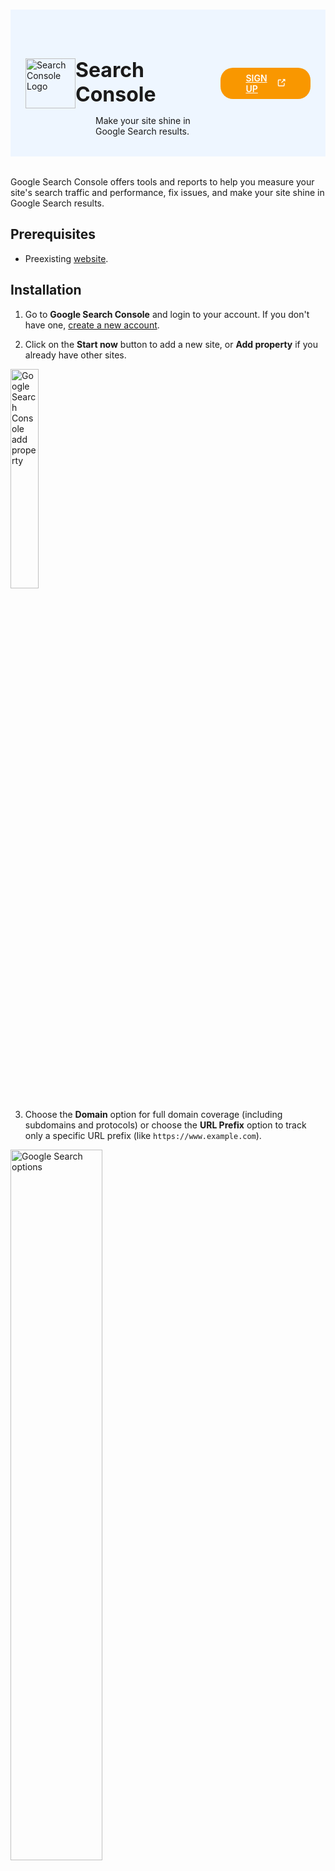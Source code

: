 #

<div class="header">
  <div class="inner">
    <img src="/static/images/logos/search-console-logo.svg" alt="Search Console Logo">
    <div>
      <h1>Search Console</h1>
      <p style="padding-left: 2rem; margin-bottom: 0;">Make your site shine in Google Search results.</p>
    </div>
  </div>
  <a href="https://search.google.com/" rel="noopener noreferrer" target="_blank" style="background-color: #f99700; color: #fff; padding: .5rem 2.5rem; border-radius: 20px; font-weight: 600; display: inline-flex;">SIGN UP <span style="padding-left: .5rem; display: inline-flex; align-items: center;"><svg xmlns="http://www.w3.org/2000/svg" viewBox="0 0 16 16" width="20" height="20" fill="#fff"><path d="M3.75 2h3.5a.75.75 0 0 1 0 1.5h-3.5a.25.25 0 0 0-.25.25v8.5c0 .138.112.25.25.25h8.5a.25.25 0 0 0 .25-.25v-3.5a.75.75 0 0 1 1.5 0v3.5A1.75 1.75 0 0 1 12.25 14h-8.5A1.75 1.75 0 0 1 2 12.25v-8.5C2 2.784 2.784 2 3.75 2Zm6.854-1h4.146a.25.25 0 0 1 .25.25v4.146a.25.25 0 0 1-.427.177L13.03 4.03 9.28 7.78a.751.751 0 0 1-1.042-.018.751.751 0 0 1-.018-1.042l3.75-3.75-1.543-1.543A.25.25 0 0 1 10.604 1Z"></path></svg></span></a>
</div>

Google Search Console offers tools and reports to help you measure your site's search traffic and performance, fix issues, and make your site shine in Google Search results.

## Prerequisites
- Preexisting [website](https://cms.solodev.net/workspace/websites/).

## Installation

1. Go to **Google Search Console** and login to your account. If you don't have one, [create a new account](https://search.google.com/).

2. Click on the **Start now** button to add a new site, or **Add property** if you already have other sites.

<p><img src="/static/images/console/console-add-property.jpg" alt="Google Search Console add property" style="width: 30%;"></p>

3. Choose the **Domain** option for full domain coverage (including subdomains and protocols) or choose the **URL Prefix** option to track only a specific URL prefix (like `https://www.example.com`).

<p><img src="/static/images/console/console-choose-domain.jpg" alt="Google Search options" style="width: 54%;"></p>

4. Verify your website ownership.

{% tabs %}

{% tab title="HTML File" %}

1. Download the HTML verification file provided.

2. Upload this file to the root directory of your website.

<p><img src="/static/images/console/console-html-file-verification.jpg" alt="Google Search Console HTML File Record" style="width: 40%;"></p>

3. Click **Verify**.

{% endtab %}
{% tab title="HTML Tag" %}

1. Copy the provided meta tag.

2. Paste it into the `<head>` section of your homepage HTML.

<p><img src="/static/images/console/console-html-tag-verification.jpg" alt="Google Search Console HTML Tag Record" style="width: 40%;"></p>

3. Click **Verify**.

{% endtab %}
{% tab title="Google Analytics" %}
Use this method if you have Google Analytics installed on your website.

1. Select this method in Search Console.

<p><img src="/static/images/console/console-analytics-verification.jpg" alt="Google Search Console HTML Tag Record" style="width: 40%;"></p>

2. Click **Verify**.

!!!Note:
Ensure you have **"edit"** permission in Google Analytics.
!!!

{% endtab %}
{% tab title="Google Tag Manager" %}

Use this method if you have Google Tag Manager (GTM) installed on your website.

1. Select this method in Search Console.

<p><img src="/static/images/console/console-tag-manager-verification.jpg" alt="Google Search Console HTML Tag Record" style="width: 50%;"></p>

2. Click **Verify**.

!!!Note:
Ensure you have **"publish"** permission in GTM.
!!!

{% endtab %}
{% tab title="DNS Record" %}
Choose this option to add a TXT record to your domain's DNS settings.

1. Follow the instructions provided by Google to add the record through your domain registrar or DNS provider.

<p><img src="/static/images/console/console-dns-verification.jpg" alt="Google Search Console DNS Record" style="width: 40%;"></p>

2. Click **Verify**.

{% endtab %}

{% endtabs %}


<style>
  /* Headers */
  .header {
    display: flex;
    align-items: center;
    justify-content: space-between;
    padding: 2rem 1.5rem;
    margin-bottom: 2rem;
    background-color: #eef6ff;
  }
  .header .inner {
    display: flex;
    align-items: center;
    justify-content: start;
  }
  .header img {
    width: 80px;
  }
  .header h1 {
    margin-left: 0;
    font-size: 2rem;
    margin-bottom: 0.25rem;
  }
  .header p {
    padding-left: 2rem;
    margin-bottom: 0;
  }
</style>